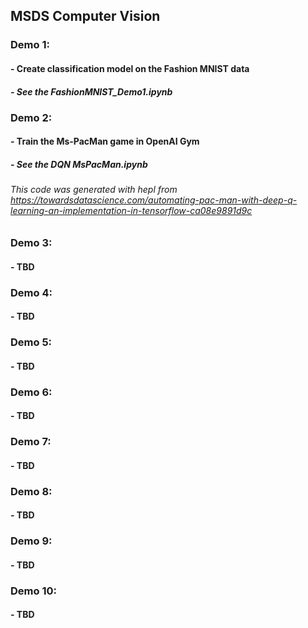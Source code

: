 ## MSDS Computer Vision
### Demo 1: 
#### - Create classification model on the Fashion MNIST data
##### - See the FashionMNIST_Demo1.ipynb

### Demo 2: 
#### - Train the Ms-PacMan game in OpenAI Gym
##### - See the DQN MsPacMan.ipynb
###### This code was generated with hepl from https://towardsdatascience.com/automating-pac-man-with-deep-q-learning-an-implementation-in-tensorflow-ca08e9891d9c

### Demo 3: 
#### - TBD

### Demo 4: 
#### - TBD

### Demo 5: 
#### - TBD

### Demo 6: 
#### - TBD

### Demo 7: 
#### - TBD

### Demo 8: 
#### - TBD

### Demo 9: 
#### - TBD

### Demo 10: 
#### - TBD

